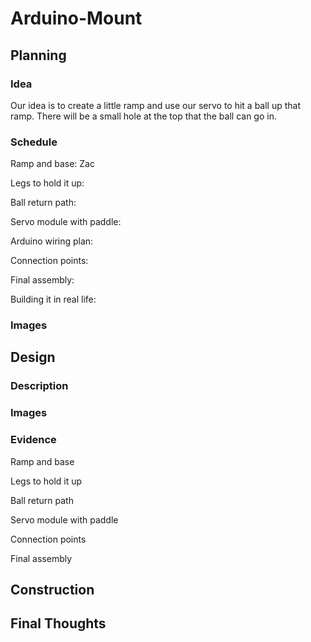 # Arduino-Mount

## Planning

### Idea
Our idea is to create a little ramp and use our servo to hit a ball up that ramp. There will be a small hole at the top that the ball can go in. 

### Schedule
Ramp and base: Zac

Legs to hold it up:

Ball return path: 

Servo module with paddle: 

Arduino wiring plan:

Connection points:

Final assembly:

Building it in real life:

### Images


## Design

### Description

### Images

### Evidence
Ramp and base

Legs to hold it up

Ball return path 

Servo module with paddle

Connection points

Final assembly

## Construction

## Final Thoughts
